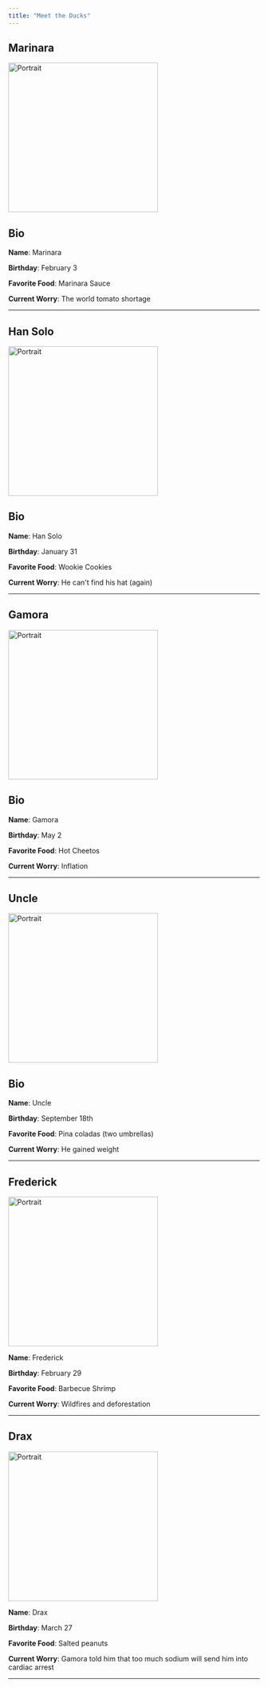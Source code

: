 ```yaml
---
title: "Meet the Ducks"
---
```

## Marinara

<img src="/images/ducks/marinara.jpg" alt="Portrait" width="300"/>

## Bio

**Name**: Marinara

**Birthday**: February 3

**Favorite Food**: Marinara Sauce

**Current Worry**: The world tomato shortage

---

## Han Solo

<img src="/images/ducks/han_solo.jpg" alt="Portrait" width="300"/>

## Bio

**Name**: Han Solo

**Birthday**: January 31

**Favorite Food**: Wookie Cookies

**Current Worry**: He can't find his hat (again)

---

## Gamora

<img src="/images/ducks/gamora.jpg" alt="Portrait" width="300"/>

## Bio

**Name**: Gamora

**Birthday**: May 2

**Favorite Food**: Hot Cheetos

**Current Worry**: Inflation

---

## Uncle

<img src="/images/ducks/uncle.jpg" alt="Portrait" width="300"/>

## Bio

**Name**: Uncle

**Birthday**: September 18th

**Favorite Food**: Pina coladas (two umbrellas)

**Current Worry**: He gained weight

---

## Frederick

<img src="/images//ducks/frederick.jpg" alt="Portrait" width="300" />

**Name**: Frederick

**Birthday**: February 29

**Favorite Food**: Barbecue Shrimp

**Current Worry**: Wildfires and deforestation

---
## Drax

<img src="/images//ducks/drax.jpg" alt="Portrait" width="300" />

**Name**: Drax

**Birthday**: March 27

**Favorite Food**: Salted peanuts

**Current Worry**: Gamora told him that too much sodium will send him into cardiac arrest

---